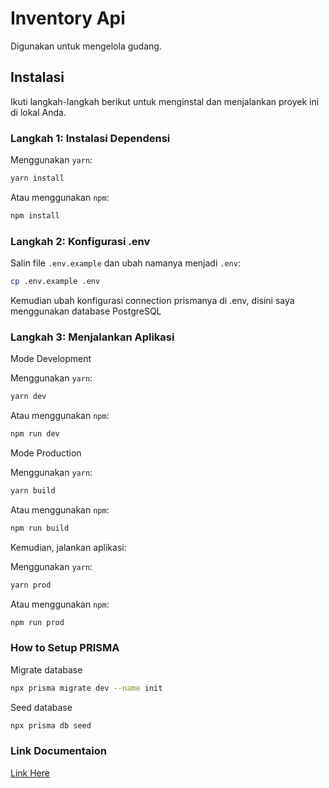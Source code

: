 # Inventory Api

Digunakan untuk mengelola gudang.

## Instalasi

Ikuti langkah-langkah berikut untuk menginstal dan menjalankan proyek ini di lokal Anda.

### Langkah 1: Instalasi Dependensi

Menggunakan `yarn`:

```bash
yarn install
```

Atau menggunakan `npm`:

```bash
npm install
```

### Langkah 2: Konfigurasi .env

Salin file `.env.example` dan ubah namanya menjadi `.env`:

```bash
cp .env.example .env
```

Kemudian ubah konfigurasi connection prismanya di .env, disini saya menggunakan database PostgreSQL

### Langkah 3: Menjalankan Aplikasi

Mode Development

Menggunakan `yarn`:

```bash
yarn dev
```

Atau menggunakan `npm`:

```bash
npm run dev
```

Mode Production

Menggunakan `yarn`:

```bash
yarn build
```

Atau menggunakan `npm`:

```bash
npm run build
```

Kemudian, jalankan aplikasi:

Menggunakan `yarn`:

```bash
yarn prod
```

Atau menggunakan `npm`:

```bash
npm run prod
```

### How to Setup PRISMA

Migrate database

```bash
npx prisma migrate dev --name init
```

Seed database

```bash
npx prisma db seed
```

### Link Documentaion

[Link Here](https://documenter.getpostman.com/view/27154881/2sA3kUFMWQ)
